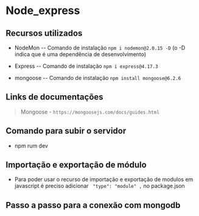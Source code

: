 # Node_express

## Recursos utilizados

+ NodeMon -- Comando de instalação `npm i nodemon@2.0.15 -D` (o -D indica que é uma dependência de desenvolvimento)

+ Express -- Comando de instalação `npm i express@4.17.3`

+ mongoose -- Comando de instalação `npm install mongoose@6.2.6`

## Links de documentações

> Mongoose - `https://mongoosejs.com/docs/guides.html`


## Comando para subir o servidor

+ npm rum dev

## Importação e exportação de módulo

+ Para poder usar o recurso de importação e exportação de modulos em javascript é preciso adicionar ` "type": "module" ,` no package.json 

## Passo a passo para a conexão com mongodb

